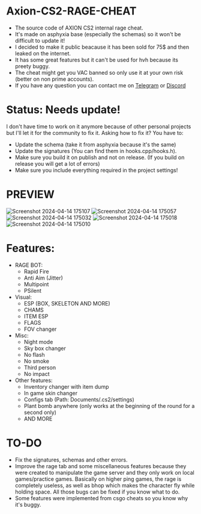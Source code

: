 # Axion-CS2-RAGE-CHEAT
 + The source code of AXION CS2 internal rage cheat.
 + It's made on asphyxia base (especially the schemas) so it won't be difficult to update it!
 + I decided to make it public beacause it has been sold for 75$ and then leaked on the internet.
 + It has some great features but it can't be used for hvh because its preety buggy.
 + The cheat might get you VAC banned so only use it at your own risk (better on non prime accounts).
 + If you have any question you can contact me on [Telegram](https://t.me/T1GXR) or [Discord](https://discord.com/users/831108234298261525)

# Status: Needs update!
I don't have time to work on it anymore because of other personal projects but I'll let it for the community to fix it.
Asking how to fix it?
You have to:
- Update the schema (take it from asphyxia because it's the same)
- Update the signatures (You can find them in hooks.cpp/hooks.h).
- Make sure you build it on publish and not on release. (If you build on release you will get a lot of errors)
- Make sure you include everything required in the project settings!

# PREVIEW
![Screenshot 2024-04-14 175107](https://github.com/T1GxR/AxionCS2-RAGE-CHEAT/assets/106729571/df318ac7-1723-43c0-bc00-d5900812df52)
![Screenshot 2024-04-14 175057](https://github.com/T1GxR/AxionCS2-RAGE-CHEAT/assets/106729571/2496ee46-667e-47b6-b1c7-8c97c18f88bf)
![Screenshot 2024-04-14 175032](https://github.com/T1GxR/AxionCS2-RAGE-CHEAT/assets/106729571/719246a9-4812-4134-a269-efadf648d78c)
![Screenshot 2024-04-14 175018](https://github.com/T1GxR/AxionCS2-RAGE-CHEAT/assets/106729571/3f80c0a0-96f4-432f-b55f-e2232297b323)
![Screenshot 2024-04-14 175010](https://github.com/T1GxR/AxionCS2-RAGE-CHEAT/assets/106729571/7535baf2-577a-4ae5-8bd3-39cf2a53a6d6)

# Features:
 + RAGE BOT:
   - Rapid Fire
   - Anti Aim (Jitter)
   - Multipoint
   - PSilent
 + Visual:
    - ESP (BOX, SKELETON AND MORE)
    - CHAMS
    - ITEM ESP
    - FLAGS
    - FOV changer
 + Misc:
    - Night mode
    - Sky box changer
    - No flash
    - No smoke
    - Third person
    - No impact
 + Other features:
    - Inventory changer with item dump
    - In game skin changer
    - Configs tab (Path: Documents/.cs2/settings)
    - Plant bomb anywhere (only works at the beginning of the round for a second only)
    - AND MORE

# TO-DO
 + Fix the signatures, schemas and other errors.
 + Improve the rage tab and some miscellaneous features because they were created to manipulate the game server and they only work on local games/practice games. Basically on higher ping games, the rage is completely useless, as well as bhop which makes the character fly while holding space. All those bugs can be fixed if you know what to do.
 + Some features were implemented from csgo cheats so you know why it's buggy.
   

